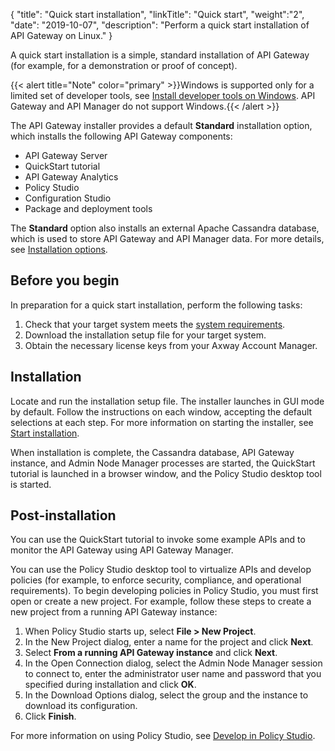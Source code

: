 {
"title": "Quick start installation",
"linkTitle": "Quick start",
"weight":"2",
"date": "2019-10-07",
"description": "Perform a quick start installation of API Gateway on Linux."
}

A quick start installation is a simple, standard installation of API Gateway (for example, for a demonstration or proof of concept).

{{< alert title="Note" color="primary" >}}Windows is supported only for a limited set of developer tools, see [Install developer tools on Windows](/docs/apim_installation/apigtw_install/install_dev_tools/). API Gateway and API Manager do not support Windows.{{< /alert >}}

The API Gateway installer provides a default **Standard** installation option, which installs the following API Gateway components:

* API Gateway Server
* QuickStart tutorial
* API Gateway Analytics
* Policy Studio
* Configuration Studio
* Package and deployment tools

The **Standard** option also installs an external Apache Cassandra database, which is used to store API Gateway and API Manager data. For more details, see [Installation options](/docs/apim_installation/apigtw_install/installation#installation-options).

## Before you begin

In preparation for a quick start installation, perform the following tasks:

1. Check that your target system meets the [system requirements](/docs/apim_installation/apigtw_install/system_requirements/).
2. Download the installation setup file for your target system.
3. Obtain the necessary license keys from your Axway Account Manager.

## Installation

Locate and run the installation setup file. The installer launches in GUI mode by default. Follow the instructions on each window, accepting the default selections at each step. For more information on starting the installer, see [Start installation](/docs/apim_installation/apigtw_install/installation#start-installation).

When installation is complete, the Cassandra database, API Gateway instance, and Admin Node Manager processes are started, the QuickStart tutorial is launched in a browser window, and the Policy Studio desktop tool is started.

## Post-installation

You can use the QuickStart tutorial to invoke some example APIs and to monitor the API Gateway using API Gateway Manager.

You can use the Policy Studio desktop tool to virtualize APIs and develop policies (for example, to enforce security, compliance, and operational requirements). To begin developing policies in Policy Studio, you must first open or create a new project. For example, follow these steps to create a new project from a running API Gateway instance:

1. When Policy Studio starts up, select **File > New Project**.
2. In the New Project dialog, enter a name for the project and click **Next**.
3. Select **From a running API Gateway instance** and click **Next**.
4. In the Open Connection dialog, select the Admin Node Manager session to connect to, enter the administrator user name and password that you specified during installation and click **OK**.
5. In the Download Options dialog, select the group and the instance to download its configuration.
6. Click **Finish**.

For more information on using Policy Studio, see [Develop in Policy Studio](/docs/apim_policydev/).

